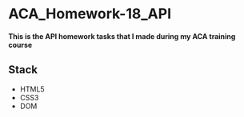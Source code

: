 # ACA_Homework-18_API


#### This is the API homework tasks  that I made  during my ACA training course

 ## Stack
  * HTML5 
  * CSS3
  * DOM
  
